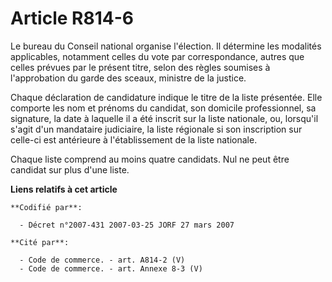 # Article R814-6

Le bureau du Conseil national organise l'élection. Il détermine les modalités applicables, notamment celles du vote par
correspondance, autres que celles prévues par le présent titre, selon des règles soumises à l'approbation du garde des
sceaux, ministre de la justice.

Chaque déclaration de candidature indique le titre de la liste présentée. Elle comporte les nom et prénoms du candidat, son
domicile professionnel, sa signature, la date à laquelle il a été inscrit sur la liste nationale, ou, lorsqu'il s'agit d'un
mandataire judiciaire, la liste régionale si son inscription sur celle-ci est antérieure à l'établissement de la liste
nationale.

Chaque liste comprend au moins quatre candidats. Nul ne peut être candidat sur plus d'une liste.

**Liens relatifs à cet article**

	**Codifié par**:

	  - Décret n°2007-431 2007-03-25 JORF 27 mars 2007

	**Cité par**:

	  - Code de commerce. - art. A814-2 (V)
	  - Code de commerce. - art. Annexe 8-3 (V)
